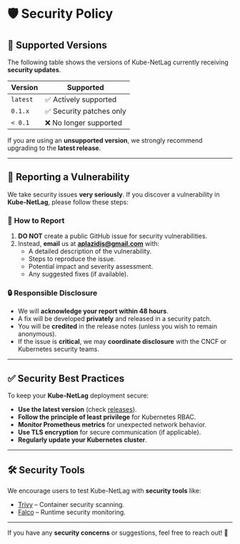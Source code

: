 # 🛡️ Security Policy

## 🔹 Supported Versions
The following table shows the versions of Kube-NetLag currently receiving **security updates**.

| Version  | Supported          |
|----------|--------------------|
| `latest` | ✅ Actively supported |
| `0.1.x`  | ✅ Security patches only |
| `< 0.1`  | ❌ No longer supported |

If you are using an **unsupported version**, we strongly recommend upgrading to the **latest release**.

---

## 🚨 Reporting a Vulnerability

We take security issues **very seriously**. If you discover a vulnerability in **Kube-NetLag**, please follow these steps:

### 📩 **How to Report**
1. **DO NOT** create a public GitHub issue for security vulnerabilities.
2. Instead, **email** us at **[aplazidis@gmail.com](mailto:aplazidis@gmail.com)** with:
   - A detailed description of the vulnerability.
   - Steps to reproduce the issue.
   - Potential impact and severity assessment.
   - Any suggested fixes (if available).

### 🔒 **Responsible Disclosure**
- We will **acknowledge your report within 48 hours**.
- A fix will be developed **privately** and released in a security patch.
- You will be **credited** in the release notes (unless you wish to remain anonymous).
- If the issue is **critical**, we may **coordinate disclosure** with the CNCF or Kubernetes security teams.

---

## ✅ **Security Best Practices**
To keep your **Kube-NetLag** deployment secure:
- **Use the latest version** (check [releases](https://github.com/AposLaz/kube-netlag/releases)).
- **Follow the principle of least privilege** for Kubernetes RBAC.
- **Monitor Prometheus metrics** for unexpected network behavior.
- **Use TLS encryption** for secure communication (if applicable).
- **Regularly update your Kubernetes cluster**.

---

## 🛠️ **Security Tools**
We encourage users to test Kube-NetLag with **security tools** like:
- [Trivy](https://github.com/aquasecurity/trivy) – Container security scanning.
- [Falco](https://github.com/falcosecurity/falco) – Runtime security monitoring.

---

If you have any **security concerns** or suggestions, feel free to reach out! 🚀
